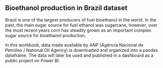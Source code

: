 ## Bioethanol production in Brazil dataset

Brazil is one of the largest producers of fuel bioethanol in the world. In the past, the main sugar source for fuel  ethanol was sugarcane, however, over the most recent years corn has steadily grown as an important complex sugar source for bioethanol production.

In this workbook, data made available by ANP (Agência Nacional de  Petróleo / National Oil Agency) is downloaded and organized into a pandas dataframe. The data will later be used and published in a dashboard as a public project on Power BI.